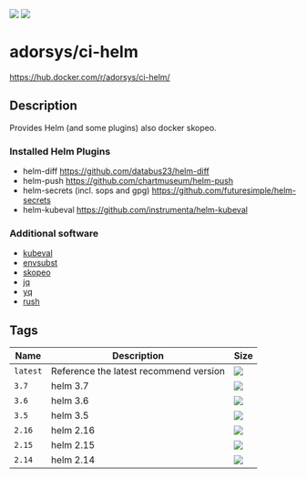[![](https://img.shields.io/docker/pulls/adorsys/ci-helm.svg?logo=docker)](https://hub.docker.com/r/adorsys/ci-helm/)
[![](https://img.shields.io/docker/stars/adorsys/ci-helm.svg?logo=docker)](https://hub.docker.com/r/adorsys/ci-helm/)

# adorsys/ci-helm

https://hub.docker.com/r/adorsys/ci-helm/

## Description

Provides Helm (and some plugins) also docker skopeo.

### Installed Helm Plugins

* helm-diff
  https://github.com/databus23/helm-diff
* helm-push
  https://github.com/chartmuseum/helm-push
* helm-secrets (incl. sops and gpg)
  https://github.com/futuresimple/helm-secrets
* helm-kubeval
  https://github.com/instrumenta/helm-kubeval

### Additional software

* [kubeval](https://github.com/instrumenta/kubeval)
* [envsubst](https://www.gnu.org/software/gettext/manual/html_node/envsubst-Invocation.html)
* [skopeo](https://github.com/containers/skopeo)
* [jq](https://stedolan.github.io/jq/)
* [yq](https://yq.readthedocs.io/en/latest/)
* [rush](https://github.com/shenwei356/rush)

## Tags

| Name     | Description                            | Size                                                                                                                             |
|----------|----------------------------------------|----------------------------------------------------------------------------------------------------------------------------------|
| `latest` | Reference the latest recommend version | [![](https://images.microbadger.com/badges/image/adorsys/ci-helm.svg)](https://microbadger.com/images/adorsys/ci-helm)           |
| `3.7`    | helm 3.7                               | [![](https://images.microbadger.com/badges/image/adorsys/ci-helm:3.7.svg)](https://microbadger.com/images/adorsys/ci-helm:3.7)   |
| `3.6`    | helm 3.6                               | [![](https://images.microbadger.com/badges/image/adorsys/ci-helm:3.6.svg)](https://microbadger.com/images/adorsys/ci-helm:3.6)   |
| `3.5`    | helm 3.5                               | [![](https://images.microbadger.com/badges/image/adorsys/ci-helm:3.5.svg)](https://microbadger.com/images/adorsys/ci-helm:3.5)   |
| `2.16`   | helm 2.16                              | [![](https://images.microbadger.com/badges/image/adorsys/ci-helm:2.16.svg)](https://microbadger.com/images/adorsys/ci-helm:2.16) |
| `2.15`   | helm 2.15                              | [![](https://images.microbadger.com/badges/image/adorsys/ci-helm:2.15.svg)](https://microbadger.com/images/adorsys/ci-helm:2.15) |
| `2.14`   | helm 2.14                              | [![](https://images.microbadger.com/badges/image/adorsys/ci-helm:2.14.svg)](https://microbadger.com/images/adorsys/ci-helm:2.14) |
